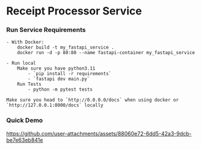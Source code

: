 # Receipt Processor Service

### Run Service Requirements
    - With Docker:
        docker build -t my_fastapi_service .
        docker run -d -p 80:80 --name fastapi-container my_fastapi_service

    - Run local
        Make sure you have python3.11
            - `pip install -r requirements`
            - `fastapi dev main.py`
        Run Tests
            - python -m pytest tests

    Make sure you head to `http://0.0.0.0/docs` when using docker or `http://127.0.0.1:8000/docs` locally



### Quick Demo


https://github.com/user-attachments/assets/88060e72-6dd5-42a3-9dcb-be7e63eb841e


